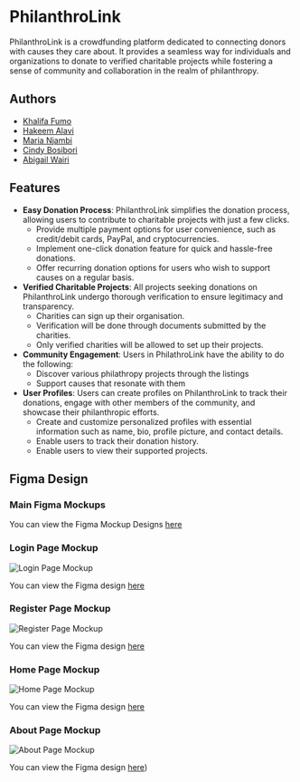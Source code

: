 # PhilanthroLink

PhilanthroLink is a crowdfunding platform dedicated to connecting donors with causes they care about. It provides a seamless way for individuals and organizations to donate to verified charitable projects while fostering a sense of community and collaboration in the realm of philanthropy.

## Authors

- [Khalifa Fumo](https://github.com/khalifa47)
- [Hakeem Alavi](https://github.com/HakeemAlavi)
- [Maria Njambi](https://github.com/Njambi-M)
- [Cindy Bosibori](https://github.com/CindyBSydney)
- [Abigail Wairi](https://github.com/Abbymuso1)

## Features

- **Easy Donation Process**: PhilanthroLink simplifies the donation process, allowing users to contribute to charitable projects with just a few clicks.
  - Provide multiple payment options for user convenience, such as credit/debit cards, PayPal, and cryptocurrencies.
  - Implement one-click donation feature for quick and hassle-free donations.
  - Offer recurring donation options for users who wish to support causes on a regular basis.
- **Verified Charitable Projects**: All projects seeking donations on PhilanthroLink undergo thorough verification to ensure legitimacy and transparency.
  - Charities can sign up their organisation.
  - Verification will be done through documents submitted by the charities.
  - Only verified charities will be allowed to set 
  up their projects.  
- **Community Engagement**: Users in PhilathroLink have the ability to do the following:
  - Discover various philathropy projects through the listings
  - Support causes that resonate with them
- **User Profiles**: Users can create profiles on PhilanthroLink to track their donations, engage with other members of the community, and showcase their philanthropic efforts.
  - Create and customize personalized profiles with essential information such as name, bio, profile picture, and contact details.
  - Enable users to track their donation history.
  - Enable users to view their supported projects.
    
## Figma Design
### Main Figma Mockups
You can view the Figma Mockup Designs [here](https://www.figma.com/file/OOLBd3X8Cqc1KdpPQDixO6/Philathrolink?type=design&node-id=0%3A1&mode=design&t=FG3mvojqKXZgvZtL-1)

### Login Page Mockup
![Login Page Mockup](https://github.com/digital-explorers-2/philanthro-link/assets/89918147/cdb38228-a879-4483-95ad-7293b2682584)


You can view the Figma design [here](https://www.figma.com/file/OOLBd3X8Cqc1KdpPQDixO6/Philathrolink?type=design&node-id=508%3A3546&mode=design&t=FG3mvojqKXZgvZtL-1)

 ### Register Page Mockup
![Register Page Mockup](https://github.com/digital-explorers-2/philanthro-link/assets/89918147/53ecff59-8acb-4cd1-ba63-25e4e49d3a6d)


You can view the Figma design [here](https://www.figma.com/file/OOLBd3X8Cqc1KdpPQDixO6/Philathrolink?type=design&node-id=508%3A1733&mode=design&t=FG3mvojqKXZgvZtL-1)

### Home Page Mockup
![Home Page Mockup](https://github.com/digital-explorers-2/philanthro-link/assets/89918147/218b75c1-5745-45c2-9f15-a947d8bbf560)


You can view the Figma design [here](https://www.figma.com/file/OOLBd3X8Cqc1KdpPQDixO6/Philathrolink?type=design&node-id=403%3A2&mode=design&t=FG3mvojqKXZgvZtL-1)

### About Page Mockup
![About Page Mockup](https://github.com/digital-explorers-2/philanthro-link/assets/89918147/69c64430-0863-4e43-a550-9e90d6a67ea9)


You can view the Figma design [here](https://www.figma.com/design/OOLBd3X8Cqc1KdpPQDixO6/Philathrolink?node-id=508%3A1574&t=DMpKwPYHV12qD28O-1))
